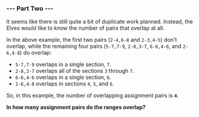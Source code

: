 ### --- Part Two ---

It seems like there is still quite a bit of duplicate work planned. 
Instead, the Elves would like to know the number of pairs that overlap at 
all.

In the above example, the first two pairs (`2-4,6-8` and `2-3,4-5`) don't 
overlap, while the remaining four pairs (`5-7,7-9`, `2-8,3-7`, `6-6,4-6`, and 
`2-6,4-8`) do overlap:

- `5-7,7-9` overlaps in a single section, `7`.
- `2-8,3-7` overlaps all of the sections `3` through `7`.
- `6-6,4-6` overlaps in a single section, `6`.
- `2-6,4-8` overlaps in sections `4`, `5`, and `6`.

So, in this example, the number of overlapping assignment pairs is **`4`**.

**In how many assignment pairs do the ranges overlap?**
